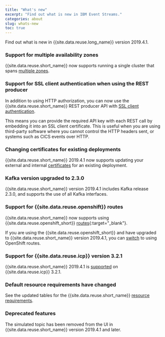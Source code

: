 ```yaml
---
title: "What's new"
excerpt: "Find out what is new in IBM Event Streams."
categories: about
slug: whats-new
toc: true
---
```


Find out what is new in {{site.data.reuse.long_name}} version 2019.4.1.

### Support for multiple availability zones

{{site.data.reuse.short_name}} now supports running a single cluster that spans [multiple zones](../../installing/planning/#multizone-support).

### Support for SSL client authentication when using the REST producer

In addition to using HTTP authorization, you can now use the {{site.data.reuse.short_name}} REST producer API with [SSL client authentication](../../connecting/rest-api/).

This means you can provide the required API key with each REST call by embedding it into an SSL client certificate. This is useful when you are using third-party software where you cannot control the HTTP headers sent, or systems such as CICS events over HTTP.

### Changing certificates for existing deployments

{{site.data.reuse.short_name}} 2019.4.1 now supports updating your external and internal [certificates](../../security/updating-certificates/) for an existing deployment.

### Kafka version upgraded to 2.3.0

{{site.data.reuse.short_name}} version 2019.4.1 includes Kafka release 2.3.0, and supports the use of all Kafka interfaces.

### Support for {{site.data.reuse.openshift}} routes

{{site.data.reuse.short_name}} now supports using {{site.data.reuse.openshift_short}} [routes](https://docs.openshift.com/container-platform/3.11/architecture/networking/routes.html){:target="_blank"}.

If you are using the {{site.data.reuse.openshift_short}} and have upgraded to {{site.data.reuse.short_name}} version 2019.4.1, you can [switch](../../installing/upgrading/#switch-to-routes) to using OpenShift routes.

### Support for {{site.data.reuse.icp}} version 3.2.1

{{site.data.reuse.short_name}} 2019.4.1 is [supported](../../installing/prerequisites/#container-environment) on {{site.data.reuse.icp}} 3.2.1.

### Default resource requirements have changed

See the updated tables for the {{site.data.reuse.short_name}} [resource requirements](../../installing/prerequisites/#helm-resource-requirements).

### Deprecated features

The simulated topic has been removed from the UI in {{site.data.reuse.short_name}} version 2019.4.1 and later.
